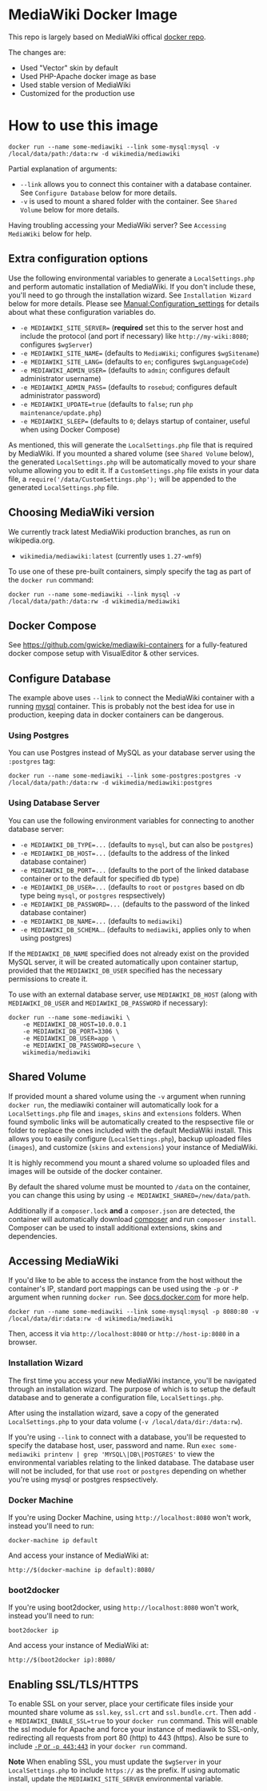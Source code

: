 # MediaWiki Docker Image

This repo is largely based on MediaWiki offical [docker repo](https://github.com/wikimedia/mediawiki-docker).

The changes are:

* Used "Vector" skin by default
* Used PHP-Apache docker image as base
* Used stable version of MediaWiki
* Customized for the production use

# How to use this image

    docker run --name some-mediawiki --link some-mysql:mysql -v /local/data/path:/data:rw -d wikimedia/mediawiki

Partial explanation of arguments:

 - `--link` allows you to connect this container with a database container. See `Configure Database` below for more details.
 - `-v` is used to mount a shared folder with the container. See `Shared Volume` below for more details.

 Having troubling accessing your MediaWiki server? See `Accessing MediaWiki` below for help.

## Extra configuration options

Use the following environmental variables to generate a `LocalSettings.php` and perform automatic installation of MediaWiki. If you don't include these, you'll need to go through the installation wizard. See `Installation Wizard` below for more details. Please see [Manual:Configuration_settings](https://www.mediawiki.org/wiki/Manual:Configuration_settings) for details about what these configuration variables do.

 - `-e MEDIAWIKI_SITE_SERVER=` (**required** set this to the server host and include the protocol (and port if necessary) like `http://my-wiki:8080`; configures `$wgServer`)
 - `-e MEDIAWIKI_SITE_NAME=` (defaults to `MediaWiki`; configures `$wgSitename`)
 - `-e MEDIAWIKI_SITE_LANG=` (defaults to `en`; configures `$wgLanguageCode`)
 - `-e MEDIAWIKI_ADMIN_USER=` (defaults to `admin`; configures default administrator username)
 - `-e MEDIAWIKI_ADMIN_PASS=` (defaults to `rosebud`; configures default administrator password)
 - `-e MEDIAWIKI_UPDATE=true` (defaults to `false`; run `php maintenance/update.php`)
 - `-e MEDIAWIKI_SLEEP=` (defaults to `0`; delays startup of container, useful when using Docker Compose)

As mentioned, this will generate the `LocalSettings.php` file that is required by MediaWiki. If you mounted a shared volume (see `Shared Volume` below), the generated `LocalSettings.php` will be automatically moved to your share volume allowing you to edit it. If a `CustomSettings.php` file exists in your data file, a `require('/data/CustomSettings.php');` will be appended to the generated `LocalSettings.php` file.

## Choosing MediaWiki version

We currently track latest MediaWiki production branches, as run on
wikipedia.org.

 - `wikimedia/mediawiki:latest` (currently uses `1.27-wmf9`)

To use one of these pre-built containers, simply specify the tag as part of the `docker run` command:

    docker run --name some-mediawiki --link mysql -v /local/data/path:/data:rw -d wikimedia/mediawiki

## Docker Compose

See https://github.com/gwicke/mediawiki-containers for a fully-featured docker
compose setup with VisualEditor & other services.

## Configure Database

The example above uses `--link` to connect the MediaWiki container with a running [mysql](https://hub.docker.com/_/mysql/) container. This is probably not the best idea for use in production, keeping data in docker containers can be dangerous.

### Using Postgres

You can use Postgres instead of MySQL as your database server using the `:postgres` tag:

    docker run --name some-mediawiki --link some-postgres:postgres -v /local/data/path:/data:rw -d wikimedia/mediawiki:postgres

### Using Database Server

You can use the following environment variables for connecting to another database server:

 - `-e MEDIAWIKI_DB_TYPE=...` (defaults to `mysql`, but can also be `postgres`)
 - `-e MEDIAWIKI_DB_HOST=...` (defaults to the address of the linked database container)
 - `-e MEDIAWIKI_DB_PORT=...` (defaults to the port of the linked database container or to the default for specified db type)
 - `-e MEDIAWIKI_DB_USER=...` (defaults to `root` or `postgres` based on db type being `mysql`, or `postgres` respsectively)
 - `-e MEDIAWIKI_DB_PASSWORD=...` (defaults to the password of the linked database container)
 - `-e MEDIAWIKI_DB_NAME=...` (defaults to `mediawiki`)
 - `-e MEDIAWIKI_DB_SCHEMA`... (defaults to `mediawiki`, applies only to when using postgres)

If the `MEDIAWIKI_DB_NAME` specified does not already exist on the provided MySQL
server, it will be created automatically upon container startup, provided
that the `MEDIAWIKI_DB_USER` specified has the necessary permissions to create
it.

To use with an external database server, use `MEDIAWIKI_DB_HOST` (along with
`MEDIAWIKI_DB_USER` and `MEDIAWIKI_DB_PASSWORD` if necessary):

    docker run --name some-mediawiki \
        -e MEDIAWIKI_DB_HOST=10.0.0.1
        -e MEDIAWIKI_DB_PORT=3306 \
        -e MEDIAWIKI_DB_USER=app \
        -e MEDIAWIKI_DB_PASSWORD=secure \
        wikimedia/mediawiki

## Shared Volume

If provided mount a shared volume using the `-v` argument when running `docker run`, the mediawiki container will automatically look for a `LocalSettings.php` file and `images`, `skins` and `extensions` folders. When found symbolic links will be automatically created to the respsective file or folder to replace the ones included with the default MediaWiki install. This allows you to easily configure (`LocalSettings.php`), backup uploaded files (`images`), and customize (`skins` and `extensions`) your instance of MediaWiki.

It is highly recommend you mount a shared volume so uploaded files and images will be outside of the docker container.

By default the shared volume must be mounted to `/data` on the container, you can change this using by using `-e MEDIAWIKI_SHARED=/new/data/path`.

Additionally if a `composer.lock` **and** a `composer.json` are detected, the container will automatically download [composer](https://getcomposer.org) and run `composer install`. Composer can be used to install additional extensions, skins and dependencies.

## Accessing MediaWiki

If you'd like to be able to access the instance from the host without the container's IP, standard port mappings can be used using the `-p` or `-P` argument when running `docker run`. See [docs.docker.com](https://docs.docker.com/reference/run/#expose-incoming-ports) for more help.

    docker run --name some-mediawiki --link some-mysql:mysql -p 8080:80 -v /local/data/dir:data:rw -d wikimedia/mediawiki

Then, access it via `http://localhost:8080` or `http://host-ip:8080` in a browser.

### Installation Wizard

The first time you access your new MediaWiki instance, you'll be navigated through an installation wizard. The purpose of which is to setup the default database and to generate a configuration file, `LocalSettings.php`.

After using the installation wizard, save a copy of the generated `LocalSettings.php` to your data volume (`-v /local/data/dir:/data:rw`).

If you're using `--link` to connect with a database, you'll be requested to specify the database host, user, password and name. Run `exec some-mediawiki printenv | grep 'MYSQL\|DB\|POSTGRES'` to view the environmental variables relating to the linked database. The database user will not be included, for that use `root` or `postgres` depending on whether you're using mysql or postgres respsectively.

### Docker Machine

If you're using Docker Machine, using `http://localhost:8080` won't work, instead you'll need to run:

    docker-machine ip default

And access your instance of MediaWiki at:

    http://$(docker-machine ip default):8080/

### boot2docker

If you're using boot2docker, using `http://localhost:8080` won't work, instead you'll need to run:

    boot2docker ip

And access your instance of MediaWiki at:

    http://$(boot2docker ip):8080/

## Enabling SSL/TLS/HTTPS

To enable SSL on your server, place your certificate files inside your mounted share volume as `ssl.key`, `ssl.crt` and `ssl.bundle.crt`.  Then add `-e MEDIAWIKI_ENABLE_SSL=true` to your `docker run` command. This will enable the ssl module for Apache and force your instance of mediawik to SSL-only, redirecting all requests from port 80 (http) to 443 (https). Also be sure to include [`-P` or `-p 443:443`](https://docs.docker.com/reference/run/#expose-incoming-ports) in your `docker run` command.

**Note** When enabling SSL, you must update the `$wgServer` in your `LocalSettings.php` to include `https://` as the prefix. If using automatic install, update the `MEDIAWIKI_SITE_SERVER` environmental variable.
